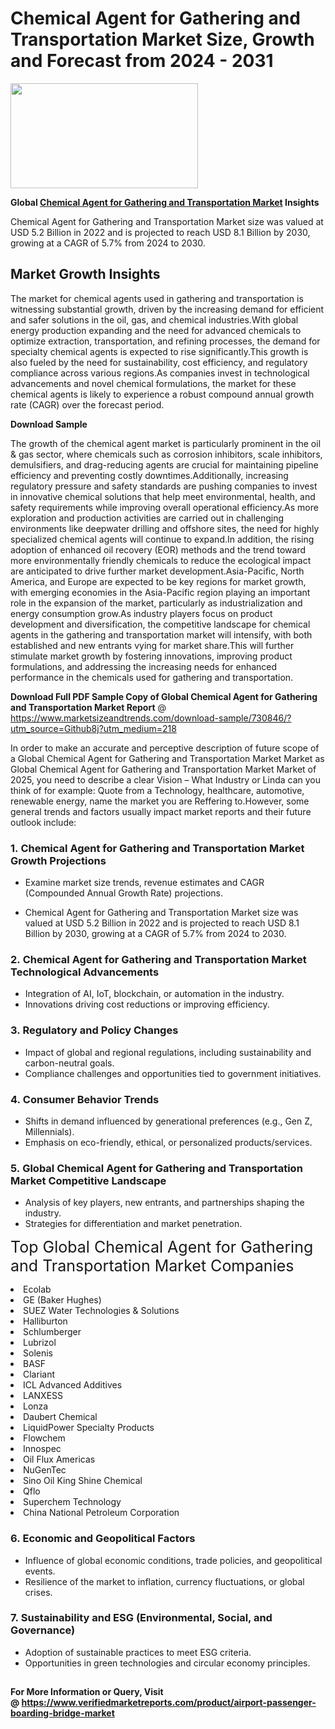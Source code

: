 <H1>Chemical Agent for Gathering and Transportation Market Size, Growth and Forecast from 2024 - 2031</H1><img class="aligncenter size-medium wp-image-584254" src="https://thirdeyenews.in/wp-content/uploads/2024/09/Global-Market-Research-300x168.jpeg" alt="" width="300" height="168" /><p><strong>Global&nbsp;<a href="https://www.marketsizeandtrends.com/download-sample/730846/?utm_source=Github8j?utm_medium=218">Chemical Agent for Gathering and Transportation Market</a> Insights</strong></p><p>Chemical Agent for Gathering and Transportation Market size was valued at USD 5.2 Billion in 2022 and is projected to reach USD 8.1 Billion by 2030, growing at a CAGR of 5.7% from 2024 to 2030.</p><p><h2>Market Growth Insights</h2> <p>The market for chemical agents used in gathering and transportation is witnessing substantial growth, driven by the increasing demand for efficient and safer solutions in the oil, gas, and chemical industries.With global energy production expanding and the need for advanced chemicals to optimize extraction, transportation, and refining processes, the demand for specialty chemical agents is expected to rise significantly.This growth is also fueled by the need for sustainability, cost efficiency, and regulatory compliance across various regions.As companies invest in technological advancements and novel chemical formulations, the market for these chemical agents is likely to experience a robust compound annual growth rate (CAGR) over the forecast period.</p> <p><strong>Download Sample</strong></p> <p>The growth of the chemical agent market is particularly prominent in the oil & gas sector, where chemicals such as corrosion inhibitors, scale inhibitors, demulsifiers, and drag-reducing agents are crucial for maintaining pipeline efficiency and preventing costly downtimes.Additionally, increasing regulatory pressure and safety standards are pushing companies to invest in innovative chemical solutions that help meet environmental, health, and safety requirements while improving overall operational efficiency.As more exploration and production activities are carried out in challenging environments like deepwater drilling and offshore sites, the need for highly specialized chemical agents will continue to expand.In addition, the rising adoption of enhanced oil recovery (EOR) methods and the trend toward more environmentally friendly chemicals to reduce the ecological impact are anticipated to drive further market development.Asia-Pacific, North America, and Europe are expected to be key regions for market growth, with emerging economies in the Asia-Pacific region playing an important role in the expansion of the market, particularly as industrialization and energy consumption grow.As industry players focus on product development and diversification, the competitive landscape for chemical agents in the gathering and transportation market will intensify, with both established and new entrants vying for market share.This will further stimulate market growth by fostering innovations, improving product formulations, and addressing the increasing needs for enhanced performance in the chemicals used for gathering and transportation.<p><span class=""><strong>Download Full PDF Sample Copy of Global Chemical Agent for Gathering and Transportation Market Report</strong> @ <a href="https://www.marketsizeandtrends.com/download-sample/730846/?utm_source=Github8j?utm_medium=218" target="_blank">https://www.marketsizeandtrends.com/download-sample/730846/?utm_source=Github8j?utm_medium=218</a></span></p><p>In order to make an accurate and perceptive description of future scope of a Global&nbsp;Chemical Agent for Gathering and Transportation Market Market as Global&nbsp;Chemical Agent for Gathering and Transportation Market Market of 2025, you need to describe a clear Vision &ndash; What Industry or Linda can you think of for example: Quote from a Technology, healthcare, automotive, renewable energy, name the market you are Reffering to.However, some general trends and factors usually impact market reports and their future outlook include:</p><h3>1.&nbsp;<strong>Chemical Agent for Gathering and Transportation Market Growth Projections</strong></h3><ul><li>Examine market size trends, revenue estimates and CAGR (Compounded Annual Growth Rate) projections.</li><li><p>Chemical Agent for Gathering and Transportation Market size was valued at USD 5.2 Billion in 2022 and is projected to reach USD 8.1 Billion by 2030, growing at a CAGR of 5.7% from 2024 to 2030.</p></li></ul><h3>2.&nbsp;<strong>Chemical Agent for Gathering and Transportation Market Technological Advancements</strong></h3><ul><li>Integration of AI, IoT, blockchain, or automation in the industry.</li><li>Innovations driving cost reductions or improving efficiency.</li></ul><h3>3.&nbsp;<strong>Regulatory and Policy Changes</strong></h3><ul><li>Impact of global and regional regulations, including sustainability and carbon-neutral goals.</li><li>Compliance challenges and opportunities tied to government initiatives.</li></ul><h3>4.&nbsp;<strong>Consumer Behavior Trends</strong></h3><ul><li>Shifts in demand influenced by generational preferences (e.g., Gen Z, Millennials).</li><li>Emphasis on eco-friendly, ethical, or personalized products/services.</li></ul><h3>5.&nbsp;<strong>Global Chemical Agent for Gathering and Transportation Market Competitive Landscape</strong></h3><ul><li>Analysis of key players, new entrants, and partnerships shaping the industry.</li><li>Strategies for differentiation and market penetration.</li></ul><p data-pm-slice="1 1 []"><span style="color: inherit; font-family: inherit; font-size: 25px;">Top Global Chemical Agent for Gathering and Transportation Market Companies</span></p><div class="" data-test-id=""><p><li>Ecolab</li><li> GE (Baker Hughes)</li><li> SUEZ Water Technologies & Solutions</li><li> Halliburton</li><li> Schlumberger</li><li> Lubrizol</li><li> Solenis</li><li> BASF</li><li> Clariant</li><li> ICL Advanced Additives</li><li> LANXESS</li><li> Lonza</li><li> Daubert Chemical</li><li> LiquidPower Specialty Products</li><li> Flowchem</li><li> Innospec</li><li> Oil Flux Americas</li><li> NuGenTec</li><li> Sino Oil King Shine Chemical</li><li> Qflo</li><li> Superchem Technology</li><li> China National Petroleum Corporation</li></p></div><h3>6.&nbsp;<strong>Economic and Geopolitical Factors</strong></h3><ul><li>Influence of global economic conditions, trade policies, and geopolitical events.</li><li>Resilience of the market to inflation, currency fluctuations, or global crises.</li></ul><h3>7.&nbsp;<strong>Sustainability and ESG (Environmental, Social, and Governance)</strong></h3><ul><li>Adoption of sustainable practices to meet ESG criteria.</li><li>Opportunities in green technologies and circular economy principles.</li></ul><h2><strong style="font-size: 14px;">For More Information or Query, Visit @&nbsp;</strong><a style="background-color: #ffffff; font-size: 14px;" href="https://www.marketsizeandtrends.com/report/chemical-agent-for-gathering-and-transportation-market/" target="_blank">https://www.verifiedmarketreports.com/product/airport-passenger-boarding-bridge-market</a></h2>
